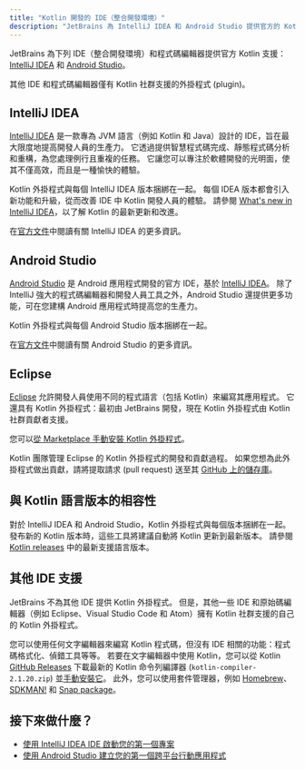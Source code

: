 ```yaml
---
title: "Kotlin 開發的 IDE（整合開發環境）"
description: "JetBrains 為 IntelliJ IDEA 和 Android Studio 提供官方的 Kotlin IDE 支援。"
---
```

JetBrains 為下列 IDE（整合開發環境）和程式碼編輯器提供官方 Kotlin 支援：
[IntelliJ IDEA](#intellij-idea) 和 [Android Studio](#android-studio)。

其他 IDE 和程式碼編輯器僅有 Kotlin 社群支援的外掛程式 (plugin)。

## IntelliJ IDEA

[IntelliJ IDEA](https://www.jetbrains.com/idea/download/) 是一款專為 JVM 語言（例如 Kotlin 和 Java）設計的 IDE，旨在最大限度地提高開發人員的生產力。
它透過提供智慧程式碼完成、靜態程式碼分析和重構，為您處理例行且重複的任務。
它讓您可以專注於軟體開發的光明面，使其不僅高效，而且是一種愉快的體驗。

Kotlin 外掛程式與每個 IntelliJ IDEA 版本捆綁在一起。
每個 IDEA 版本都會引入新功能和升級，從而改善 IDE 中 Kotlin 開發人員的體驗。
請參閱 [What's new in IntelliJ IDEA](https://www.jetbrains.com/idea/whatsnew/)，以了解 Kotlin 的最新更新和改進。

在[官方文件](https://www.jetbrains.com/help/idea/discover-intellij-idea.html)中閱讀有關 IntelliJ IDEA 的更多資訊。

## Android Studio

[Android Studio](https://developer.android.com/studio) 是 Android 應用程式開發的官方 IDE，基於 [IntelliJ IDEA](https://www.jetbrains.com/idea/)。
除了 IntelliJ 強大的程式碼編輯器和開發人員工具之外，Android Studio 還提供更多功能，可在您建構 Android 應用程式時提高您的生產力。

Kotlin 外掛程式與每個 Android Studio 版本捆綁在一起。

在[官方文件](https://developer.android.com/studio/intro)中閱讀有關 Android Studio 的更多資訊。

## Eclipse

[Eclipse](https://eclipseide.org/release/) 允許開發人員使用不同的程式語言（包括 Kotlin）來編寫其應用程式。
它還具有 Kotlin 外掛程式：最初由 JetBrains 開發，現在 Kotlin 外掛程式由 Kotlin 社群貢獻者支援。

您可以[從 Marketplace 手動安裝 Kotlin 外掛程式](https://marketplace.eclipse.org/content/kotlin-plugin-eclipse)。

Kotlin 團隊管理 Eclipse 的 Kotlin 外掛程式的開發和貢獻過程。
如果您想為此外掛程式做出貢獻，請將提取請求 (pull request) 送至其 [GitHub 上的儲存庫](https://github.com/Kotlin/kotlin-eclipse)。

## 與 Kotlin 語言版本的相容性

對於 IntelliJ IDEA 和 Android Studio，Kotlin 外掛程式與每個版本捆綁在一起。
發布新的 Kotlin 版本時，這些工具將建議自動將 Kotlin 更新到最新版本。
請參閱 [Kotlin releases](releases#ide-support) 中的最新支援語言版本。

## 其他 IDE 支援

JetBrains 不為其他 IDE 提供 Kotlin 外掛程式。
但是，其他一些 IDE 和原始碼編輯器（例如 Eclipse、Visual Studio Code 和 Atom）擁有 Kotlin 社群支援的自己的 Kotlin 外掛程式。

您可以使用任何文字編輯器來編寫 Kotlin 程式碼，但沒有 IDE 相關的功能：程式碼格式化、偵錯工具等等。
若要在文字編輯器中使用 Kotlin，您可以從 Kotlin [GitHub Releases](https://github.com/JetBrains/kotlin/releases/tag/v2.1.20) 下載最新的 Kotlin 命令列編譯器 (`kotlin-compiler-2.1.20.zip`) 並[手動安裝它](command-line#manual-install)。
此外，您可以使用套件管理器，例如 [Homebrew](command-line#homebrew)、[SDKMAN!](command-line#sdkman) 和 [Snap package](command-line#snap-package)。

## 接下來做什麼？

* [使用 IntelliJ IDEA IDE 啟動您的第一個專案](jvm-get-started)
* [使用 Android Studio 建立您的第一個跨平台行動應用程式](https://www.jetbrains.com/help/kotlin-multiplatform-dev/multiplatform-create-first-app.html)